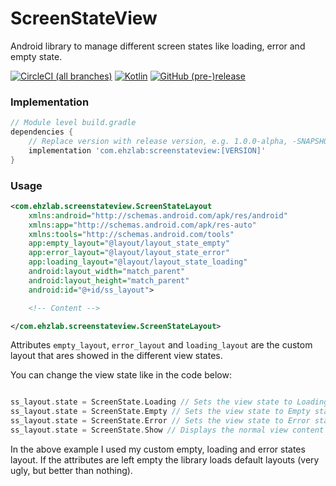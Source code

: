 # ScreenStateView

Android library to manage different screen states like loading, error and empty state.


[![CircleCI (all branches)](https://img.shields.io/circleci/project/github/mastro993/ScreenStateView.svg)](https://circleci.com/gh/mastro993/ScreenStateView)
[![Kotlin](https://img.shields.io/badge/Kotlin-1.2.71-blue.svg?style=flat-square)](http://kotlinlang.org)
[![GitHub (pre-)release](https://img.shields.io/github/release/mastro993/screenstateview/all.svg?style=flat-square)
](./../../releases)

### Implementation

``` Groovy
// Module level build.gradle
dependencies {
    // Replace version with release version, e.g. 1.0.0-alpha, -SNAPSHOT
    implementation 'com.ehzlab:screenstateview:[VERSION]'
}
```

### Usage

``` XML
<com.ehzlab.screenstateview.ScreenStateLayout 
    xmlns:android="http://schemas.android.com/apk/res/android"
    xmlns:app="http://schemas.android.com/apk/res-auto"
    xmlns:tools="http://schemas.android.com/tools"
    app:empty_layout="@layout/layout_state_empty"
    app:error_layout="@layout/layout_state_error"
    app:loading_layout="@layout/layout_state_loading"
    android:layout_width="match_parent"                            
    android:layout_height="match_parent"
    android:id="@+id/ss_layout">

    <!-- Content -->

</com.ehzlab.screenstateview.ScreenStateLayout>
```

Attributes `empty_layout`, `error_layout` and `loading_layout` are the custom layout that ares showed in the different view states.

You can change the view state like in the code below:

``` Kotlin

ss_layout.state = ScreenState.Loading // Sets the view state to Loading state
ss_layout.state = ScreenState.Empty // Sets the view state to Empty state
ss_layout.state = ScreenState.Error // Sets the view state to Error state
ss_layout.state = ScreenState.Show // Displays the normal view content

```

In the above example I used my custom empty, loading and error states layout. If the attributes are left empty the library loads default layouts (very ugly, but better than nothing).
